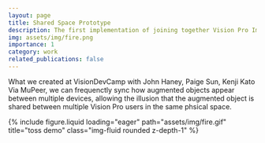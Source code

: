 ```yaml
---
layout: page
title: Shared Space Prototype
description: The first implementation of joining together Vision Pro Immersive Spaces
img: assets/img/fire.png
importance: 1
category: work
related_publications: false
---
```


What we created at VisionDevCamp with John Haney, Paige Sun, Kenji Kato
Via MuPeer, we can frequenctly sync how augmented objects appear between multiple devices, allowing the illusion that the augmented object is shared between multiple Vision Pro users in the same phsical space. 

{% include figure.liquid loading="eager" path="assets/img/fire.gif" title="toss demo" class="img-fluid rounded z-depth-1" %}

